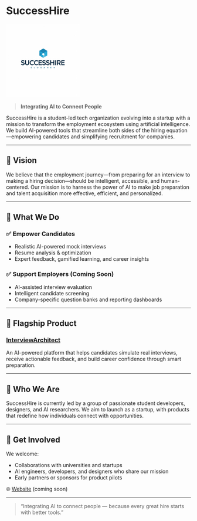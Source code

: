 # SuccessHire

<p align="left">
  <img src="./assets/SuccessHire_logo.jpg" alt="SuccessHire Logo" width="200"/>
</p>


> **Integrating AI to Connect People**

SuccessHire is a student-led tech organization evolving into a startup with a mission to transform the employment ecosystem using artificial intelligence. We build AI-powered tools that streamline both sides of the hiring equation—empowering candidates and simplifying recruitment for companies.

---

## 🚀 Vision

We believe that the employment journey—from preparing for an interview to making a hiring decision—should be intelligent, accessible, and human-centered. Our mission is to harness the power of AI to make job preparation and talent acquisition more effective, efficient, and personalized.

---

## 🧠 What We Do

### ✅ Empower Candidates
- Realistic AI-powered mock interviews
- Resume analysis & optimization
- Expert feedback, gamified learning, and career insights

### ✅ Support Employers (Coming Soon)
- AI-assisted interview evaluation
- Intelligent candidate screening
- Company-specific question banks and reporting dashboards

---

## 🌟 Flagship Product

### [InterviewArchitect]()  
An AI-powered platform that helps candidates simulate real interviews, receive actionable feedback, and build career confidence through smart preparation.

---


## 💼 Who We Are

SuccessHire is currently led by a group of passionate student developers, designers, and AI researchers. We aim to launch as a startup, with products that redefine how individuals connect with opportunities.

---

## 🔗 Get Involved

We welcome:
- Collaborations with universities and startups
- AI engineers, developers, and designers who share our mission
- Early partners or sponsors for product pilots

🌐 [Website](https://successhire.ai) (coming soon)

---

> “Integrating AI to connect people — because every great hire starts with better tools.”
